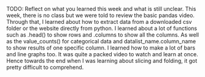 TODO: Reflect on what you learned this week and what is still unclear.
This week, there is no class but we were told to review the basic pandas video. Through that, I learned about how to extract data from a downloaded csv folder or the website directly from python. I learned about a lot of functions such as .head() to show rows and .columns to show all the columns. As well as the value_counts() for categorical data and datalist_name.column_name to show results of one specific column. I learned how to make a lot of bars and line graphs too. It was quite a packed video to watch and learn at once. Hence towards the end when I was learning about slicing and folding, it got pretty difficult to comprehend.
